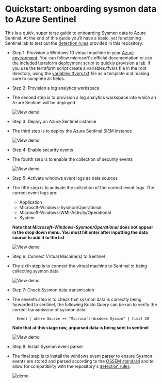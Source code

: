 Quickstart: onboarding sysmon data to Azure Sentinel
====================================================

This is a quick, super terse guide to onboarding Sysmon data to Azure Sentinel. At the end of this guide you'll have a basic, yet functioning Sentinel lab to test out the [detection rules](https://github.com/BlueTeamToolkit/sentinel-attack/tree/master/detections) provided in this repository.

- Step 1: Provision a Windows 10 virtual machine in your [Azure environment](https://portal.azure.com).
  You can follow microsoft's official documentation or use the included terraform [deployment script](https://github.com/BlueTeamToolkit/sentinel-attack/tree/master/lab) to quickly provision a lab. If you use the terraform script create a variables.tfvars file in the root directory, using the [variables.tfvars.txt](https://github.com/BlueTeamToolkit/sentinel-attack/blob/master/lab/variables.tfvars.txt) file as a template and making sure to complete all fields.

- Step 2: Provision a log analytics workspace
- 
  The second step is to provision a log analytics workspace into which an Azure Sentinel will be deployed
  
  ![View demo](https://github.com/BlueTeamToolkit/sentinel-attack/tree/defcon/docs/deploy-analytics.gif)


- Step 3: Deploy an Azure Sentinel instance
- 
  The third step is to deploy the Azure Sentinel SIEM instance
  
  ![View demo](https://github.com/BlueTeamToolkit/sentinel-attack/tree/defcon/docs/deploy-sentinel.gif)

- Step 4: Enable security events
- 
  The fourth step is to enable the collection of security events
  
  ![View demo](https://github.com/BlueTeamToolkit/sentinel-attack/tree/defcon/docs/enable-security-events.gif)

- Step 5: Activate windows event logs as data sources
- 
  The fifth step is to activate the collection of the correct event logs. The correct event logs are:
    - Application
    - Microsoft-Windows-Sysmon/Operational
    - Microsoft-Windows-WMI-Activity/Operational
    - System

  **Note that _Microsoft-Windows-Sysmon/Operational_ does not appear in the drop down menu. You must hit enter after inputting the data source to add it to the list**

  ![View demo](https://github.com/BlueTeamToolkit/sentinel-attack/tree/defcon/docs/enable-event-logs.gif)


- Step 6: Connect Virtual Machine(s) to Sentinel
- 
  The sixth step is to connect the virtual machine to Sentinel to being collecting sysmon data
  
  ![View demo](https://github.com/BlueTeamToolkit/sentinel-attack/tree/defcon/docs/connect-vm.gif)


- Step 7: Check Sysmon data transmission
- 
  The seventh step is to check that sysmon data is correctly being forwarded to sentinel, the following Kusto Query can be run to verify the correct transmission of sysmon data:

        Event | where Source == "Microsoft-Windows-Sysmon" | limit 20

  **Note that at this stage raw, unparsed data is being sent to sentinel**

  ![View demo](https://github.com/BlueTeamToolkit/sentinel-attack/tree/defcon/docs/data-test.gif)

- Step 8: Install Sysmon event parser
- 
  The final step is to install the windows event parser to ensure Sysmon events are stored and parsed according to the [OSSEM standard](https://github.com/Cyb3rWard0g/OSSEM) and to allow for compatibility with the repository's [detection rules](https://github.com/BlueTeamToolkit/sentinel-attack/tree/master/detections).

  ![demo](https://github.com/BlueTeamToolkit/sentinel-attack/tree/defcon/docs/install-parser.gif)
